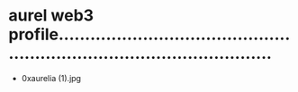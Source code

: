 # aurel web3 profile..............................................................................................
- 0xaurelia (1).jpg
